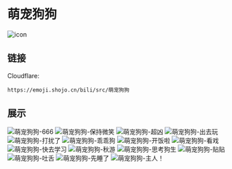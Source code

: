 # 萌宠狗狗
![icon](https://emoji.shojo.cn/bili/src/萌宠狗狗/icon.png)
## 链接
Cloudflare:
```
https://emoji.shojo.cn/bili/src/萌宠狗狗
```
## 展示
![萌宠狗狗-666](https://emoji.shojo.cn/bili/src/萌宠狗狗/萌宠狗狗-666.png)
![萌宠狗狗-保持微笑](https://emoji.shojo.cn/bili/src/萌宠狗狗/萌宠狗狗-保持微笑.png)
![萌宠狗狗-超凶](https://emoji.shojo.cn/bili/src/萌宠狗狗/萌宠狗狗-超凶.png)
![萌宠狗狗-出去玩](https://emoji.shojo.cn/bili/src/萌宠狗狗/萌宠狗狗-出去玩.png)
![萌宠狗狗-打扰了](https://emoji.shojo.cn/bili/src/萌宠狗狗/萌宠狗狗-打扰了.png)
![萌宠狗狗-乖乖狗](https://emoji.shojo.cn/bili/src/萌宠狗狗/萌宠狗狗-乖乖狗.png)
![萌宠狗狗-开饭啦](https://emoji.shojo.cn/bili/src/萌宠狗狗/萌宠狗狗-开饭啦.png)
![萌宠狗狗-看戏](https://emoji.shojo.cn/bili/src/萌宠狗狗/萌宠狗狗-看戏.png)
![萌宠狗狗-快去学习](https://emoji.shojo.cn/bili/src/萌宠狗狗/萌宠狗狗-快去学习.png)
![萌宠狗狗-秋游](https://emoji.shojo.cn/bili/src/萌宠狗狗/萌宠狗狗-秋游.png)
![萌宠狗狗-思考狗生](https://emoji.shojo.cn/bili/src/萌宠狗狗/萌宠狗狗-思考狗生.png)
![萌宠狗狗-贴贴](https://emoji.shojo.cn/bili/src/萌宠狗狗/萌宠狗狗-贴贴.png)
![萌宠狗狗-吐舌](https://emoji.shojo.cn/bili/src/萌宠狗狗/萌宠狗狗-吐舌.png)
![萌宠狗狗-先睡了](https://emoji.shojo.cn/bili/src/萌宠狗狗/萌宠狗狗-先睡了.png)
![萌宠狗狗-主人！](https://emoji.shojo.cn/bili/src/萌宠狗狗/萌宠狗狗-主人！.png)
